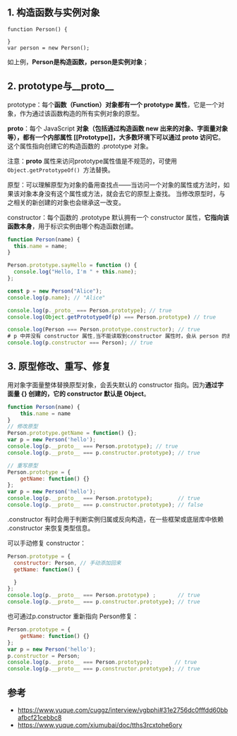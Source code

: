 ## 1. 构造函数与实例对象

```：
function Person() {

}
var person = new Person();
```
如上例，**Person是构造函数，person是实例对象**；

## 2. prototype与__proto__
prototype：每个**函数（Function）对象都有一个 prototype 属性**，它是一个对象，作为通过该函数构造的所有实例对象的原型。

__proto__：每个 JavaScript **对象（包括通过构造函数 new 出来的对象、字面量对象等），都有一个内部属性 [[Prototype]]，大多数环境下可以通过 __proto__ 
访问它**。这个属性指向创建它的构造函数的 .prototype 对象。

注意：__proto__ 属性来访问prototype属性值是不规范的，可使用`Object.getPrototypeOf() `方法替换。

原型：可以理解原型为对象的备用查找点——当访问一个对象的属性或方法时，如果该对象本身没有这个属性或方法，就会去它的原型上查找。
当修改原型时，与之相关的新创建的对象也会继承这一改变。

constructor：每个函数的 .prototype 默认拥有一个 constructor 属性，**它指向该函数本身**，用于标识实例由哪个构造函数创建。

```js
function Person(name) {
  this.name = name;
}

Person.prototype.sayHello = function () {
  console.log("Hello, I'm " + this.name);
};

const p = new Person("Alice");
console.log(p.name); // "Alice"

console.log(p._proto_ === Person.prototype); // true
console.log(Object.getPrototypeOf(p) === Person.prototype) // true

console.log(Person === Person.prototype.constructor); // true
# p 中并没有 constructor 属性,当不能读取到constructor 属性时，会从 person 的原型Person.prototype 中读取
console.log(p.constructor === Person); // true
```

## 3. 原型修改、重写、修复
用对象字面量整体替换原型对象，会丢失默认的 constructor 指向。因为**通过字面量 {} 创建的，它的 constructor 默认是 Object**。

```js
function Person(name) {
    this.name = name
}
// 修改原型
Person.prototype.getName = function() {};
var p = new Person('hello');
console.log(p.__proto__ === Person.prototype); // true
console.log(p.__proto__ === p.constructor.prototype); // true

// 重写原型
Person.prototype = {
    getName: function() {}
};
var p = new Person('hello');
console.log(p.__proto__ === Person.prototype);        // true
console.log(p.__proto__ === p.constructor.prototype); // false
```

.constructor 有时会用于判断实例归属或反向构造，在一些框架或底层库中依赖 .constructor 来恢复类型信息。

可以手动修复 constructor：

```js
Person.prototype = {
  constructor: Person, // 手动添加回来
  getName: function() {

  }
};
console.log(p.__proto__ === Person.prototype) ;       // true
console.log(p.__proto__ === p.constructor.prototype); // true
```

也可通过p.constructor 重新指向 Person修复：

```js
Person.prototype = {
    getName: function() {}
};
var p = new Person('hello');
p.constructor = Person;
console.log(p.__proto__ === Person.prototype);       // true
console.log(p.__proto__ === p.constructor.prototype); // true
```

## 参考
- https://www.yuque.com/cuggz/interview/vgbphi#31e2756dc0fffdd60bbafbcf21cebbc8
- https://www.yuque.com/xiumubai/doc/tths3rcxtohe6ory


